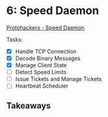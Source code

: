 # 6: Speed Daemon
[Protohackers - Speed Daemon](https://protohackers.com/problem/6)

Tasks:
- [x] Handle TCP Connection
- [x] Decode Binary Messages
- [x] Manage Client State
- [ ] Detect Speed Limits
- [ ] Issue Tickets and Manage Tickets
- [ ] Heartbeat Scheduler 

## Takeaways
